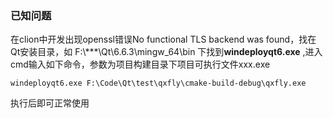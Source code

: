 ### 已知问题
在clion中开发出现openssl错误No functional TLS backend was found，找在Qt安装目录，如 F:\\*\*\*\Qt\6.6.3\mingw_64\bin 下找到**windeployqt6.exe**
,进入cmd输入如下命令，参数为项目构建目录下项目可执行文件xxx.exe
```
windeployqt6.exe F:\Code\Qt\test\qxfly\cmake-build-debug\qxfly.exe
```
执行后即可正常使用